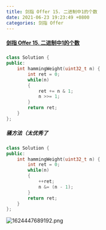 ```yaml
---
title: 剑指 Offer 15. 二进制中1的个数
date: 2021-06-23 19:23:49 +0800
categories: 剑指 Offer
---
```

#### [剑指 Offer 15. 二进制中1的个数](https://leetcode-cn.com/problems/er-jin-zhi-zhong-1de-ge-shu-lcof/)

#####
```C++
class Solution {
public:
    int hammingWeight(uint32_t n) {
        int ret = 0;
        while(n)
        {
            ret += n & 1;
            n >>= 1;
        }
        return ret;
    }
};
```

##### 骚方法（太优秀了
```c++
class Solution {
public:
    int hammingWeight(uint32_t n) {
        int ret = 0;
        while(n)
        {
            ++ret;
            n &= (n - 1);
        }
        return ret;
    }
};
```

![1624447689192.png](https://image.cinte.cc/i/2021/06/23/920f8c9f62526.png)
